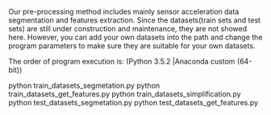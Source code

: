 Our pre-processing method includes mainly sensor acceleration data segmentation and features extraction. Since the datasets(train sets and test sets) are still under construction and maintenance, they are not showed here. However, you can add your own datasets into the path and change the program parameters to make sure they are suitable for your own datasets.

The order of program execution is: (Python 3.5.2 |Anaconda custom (64-bit))

python train_datasets_segmetation.py
python train_datasets_get_features.py
python train_datasets_simplification.py
python test_datasets_segmetation.py
python test_datasets_get_features.py
